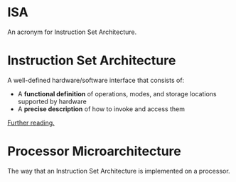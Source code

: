 # ISA
An acronym for Instruction Set Architecture.

# Instruction Set Architecture
A well-defined hardware/software interface that consists of:
* A **functional definition** of operations, modes, and storage locations supported by hardware
* A **precise description** of how to invoke and access them

[Further reading.](https://www.cis.upenn.edu/~milom/cis501-Fall05/lectures/02_isa.pdf)

# Processor Microarchitecture

The way that an Instruction Set Architecture is implemented on a processor.